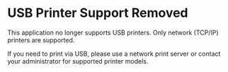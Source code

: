 # USB Printer Support Removed

This application no longer supports USB printers. Only network (TCP/IP) printers are supported.

If you need to print via USB, please use a network print server or contact your administrator for supported printer models.
